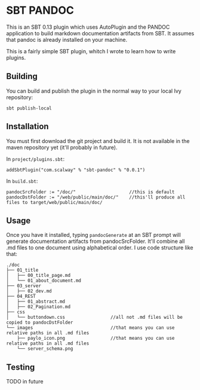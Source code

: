 # SBT PANDOC

This is an SBT 0.13 plugin which uses AutoPlugin and the PANDOC application to 
build markdown documentation artifacts from SBT. 
It assumes that pandoc is already installed on your machine.

This is a fairly simple SBT plugin, whitch I wrote to learn how to write plugins.

## Building 

You can build and publish the plugin in the normal way to your local Ivy repository:

```
sbt publish-local
```

## Installation

You must first download the git project and build it.  It is not available in the maven repository yet (it'll probably in future).

In `project/plugins.sbt`:

```
addSbtPlugin("com.scalway" % "sbt-pandoc" % "0.0.1")
```

In `build.sbt`:

```
pandocSrcFolder := "/doc/"                    //this is default 
pandocDstFolder := "/web/public/main/doc/"    //this'll produce all files to target/web/public/main/doc/
```

## Usage

Once you have it installed, typing `pandocGenerate` at an SBT prompt will generate documentation artifacts from pandocSrcFolder. 
It'll combine all .md files to one document using alphabetical order. I use code structure like that:

```
./doc
├── 01_title
│   ├── 00_title_page.md
│   └── 01_about_document.md
├── 03_server
│   ├── 02_dev.md
├── 04_REST
│   ├── 01_abstract.md
│   ├── 02_Pagination.md
├── css
│   └── buttondown.css                 //all not .md files will be copied to pandocDstFolder
└── images                             //that means you can use relative paths in all .md files
    ├── paylo_icon.png                 //that means you can use relative paths in all .md files
    └── server_schema.png
```



## Testing

TODO in future


